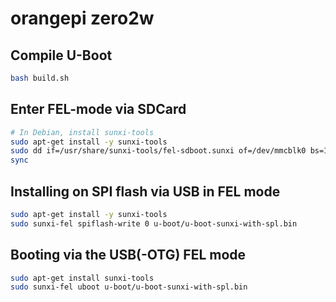 # orangepi zero2w

## Compile U-Boot
```bash
bash build.sh
```

## Enter FEL-mode via SDCard

```bash
# In Debian, install sunxi-tools
sudo apt-get install -y sunxi-tools
sudo dd if=/usr/share/sunxi-tools/fel-sdboot.sunxi of=/dev/mmcblk0 bs=1024 seek=8
sync
```

## Installing on SPI flash via USB in FEL mode
```bash
sudo apt-get install -y sunxi-tools
sudo sunxi-fel spiflash-write 0 u-boot/u-boot-sunxi-with-spl.bin
```

## Booting via the USB(-OTG) FEL mode
```bash
sudo apt-get install sunxi-tools
sudo sunxi-fel uboot u-boot/u-boot-sunxi-with-spl.bin
```

